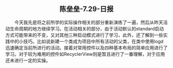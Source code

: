 ## <center>陈垒垒-7.29-日报</center>
&emsp;&emsp;今天我先是将之前所学的实际操作相关的部分重新演练了一遍，然后从昨天活动生命周期的地方继续学习。在活动相关的部分，由于活动默认的standard启动方式可能带来的不变，又对其他三种启动模式进行了学习，此外，还了解到一些实践中的小技巧。比如说新建一个类成为项目中所有活动的父类，在类中使用logd迅速确定当前所进行的活动。接着对常用控件以及四种基本布局的简单应用进行了学习。对于较为难用的控件如RecyclerView则是暂且进行了一番理解，对于应用还未进行一定的实操。
